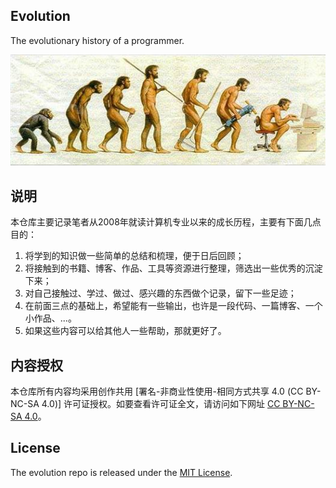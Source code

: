 ## Evolution
The evolutionary history of a programmer.

![](/assets/images/evolution.jpg)

## 说明
本仓库主要记录笔者从2008年就读计算机专业以来的成长历程，主要有下面几点目的：

1. 将学到的知识做一些简单的总结和梳理，便于日后回顾；
2. 将接触到的书籍、博客、作品、工具等资源进行整理，筛选出一些优秀的沉淀下来；
3. 对自己接触过、学过、做过、感兴趣的东西做个记录，留下一些足迹；
4. 在前面三点的基础上，希望能有一些输出，也许是一段代码、一篇博客、一个小作品、...。
5. 如果这些内容可以给其他人一些帮助，那就更好了。

## 内容授权
本仓库所有内容均采用创作共用 [署名-非商业性使用-相同方式共享 4.0 (CC BY-NC-SA 4.0)] 许可证授权。如要查看许可证全文，请访问如下网址 [CC BY-NC-SA 4.0](https://creativecommons.org/licenses/by-nc-sa/4.0/deed.zh)。

## License
The evolution repo is released under the [MIT License](https://opensource.org/licenses/MIT).
